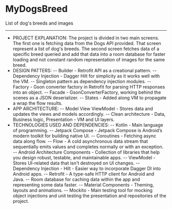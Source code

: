 # MyDogsBreed
List of dog's breeds and images

-------
- PROJECT EXPLANATION:
The project is divided in two main screens. The first one is fetching data from the Dogs API provided. That screen represent a list of dog's breeds.
The second screen fetches data of a specific breed queried and add that data into a room database for faster loading and not constant random representation
of images for the same breed.
- DESIGN PATTERS:
 -- Builder - Retrofit API as a creational pattern.
 -- Dependency Injection - Dagger Hilt for simplicity as it works well with the VM.
 -- Singleton pattern as dependency injection modules.
 -- Factory - Gson converter factory in Retrofit for parsing HTTP responses into an object.
 -- Facade - GsonConverterFactory, working behind the scenes as a JSON deserializer.
 -- States - Added along VM to propagate a wrap the flow results.
- APP ARCHITECTURE:
 -- Model View ViewModel - Stores data and updates the views and models accordingly.
 -- Clean architecture - Data, Business logic, Presentation - VM and UI layers.
- TECHNOLOGIES USED AND DEPENDENCIES:
 -- Kotlin - Main language of programming.
 -- Jetpack Compose - Jetpack Compose is Android’s modern toolkit for building native UI.
 -- Coroutines - Fetching async data along flow.
 -- Flow - A cold asynchronous data stream that sequentially emits values and completes normally or with an exception.
 -- Android Architecture Components - Collection of libraries that help you design robust, testable, and maintainable apps.
 -- ViewModel - Stores UI-related data that isn't destroyed on UI changes.
 -- Dependency Injection - Hilt - Easier way to incorporate Dagger DI into Android apps.
 -- Retrofit - A type-safe HTTP client for Android and Java.
 -- Room database for caching data within the app and representing some data faster.
 -- Material Components - Theming, layouts and animations.
 -- Mockito - Main testing tool for mocking object injections and unit testing the presentation and repositories of the project.
